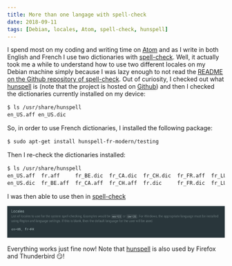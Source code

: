 ```yaml
---
title: More than one langage with spell-check
date: 2018-09-11
tags: [Debian, locales, Atom, spell-check, hunspell]
---
```


I spend most on my coding and writing time on [Atom](https://atom.io/) and as
I write in both English and French I use two dictionaries with [spell-check](https://github.com/atom/spell-check).
Well, it actually took me a while to understand how to use two different locales
on my Debian machine simply because I was lazy enough to not read the [README
on the Github repository of spell-check](https://github.com/atom/spell-check#debian-ubuntu-and-mint).
Out of curiosity, I checked out what [hunspell](http://hunspell.github.io/) is
(note that the project is hosted on [Github](https://github.com/hunspell/hunspell))
and then I checked the dictionaries currently installed on my device:

```sh
$ ls /usr/share/hunspell
en_US.aff en_US.dic
```

So, in order to use French dictionaries, I installed the following package:

```sh
$ sudo apt-get install hunspell-fr-modern/testing
```

Then I re-check the dictionaries installed:

```sh
$ ls /usr/share/hunspell
en_US.aff  fr.aff     fr_BE.dic  fr_CA.dic  fr_CH.dic  fr_FR.aff  fr_LU.aff  fr_MC.aff
en_US.dic  fr_BE.aff  fr_CA.aff  fr_CH.aff  fr.dic     fr_FR.dic  fr_LU.dic  fr_MC.dic
```

I was then able to use then in [spell-check](https://github.com/atom/spell-check)

![](/notes/atom/assets/locales.png)

Everything works just fine now! Note that [hunspell](http://hunspell.github.io/)
is also used by Firefox and Thunderbird :smirk:!
